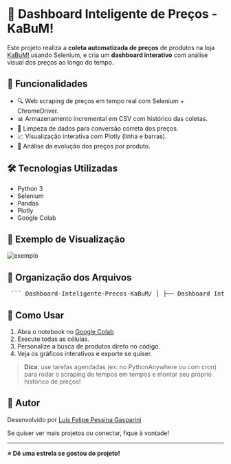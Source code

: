 # 🧠 Dashboard Inteligente de Preços - KaBuM!

Este projeto realiza a **coleta automatizada de preços** de produtos na loja [KaBuM!](https://www.kabum.com.br/) usando Selenium, e cria um **dashboard interativo** com análise visual dos preços ao longo do tempo.

## 🚀 Funcionalidades

- 🔍 Web scraping de preços em tempo real com Selenium + ChromeDriver.
- 📊 Armazenamento incremental em CSV com histórico das coletas.
- 🧼 Limpeza de dados para conversão correta dos preços.
- 📈 Visualização interativa com Plotly (linha e barras).
- 📅 Análise da evolução dos preços por produto.

## 🛠️ Tecnologias Utilizadas

- Python 3
- Selenium
- Pandas
- Plotly
- Google Colab

## 📸 Exemplo de Visualização

![exemplo](exemplo_grafico.png)

## 📁 Organização dos Arquivos

<pre> ``` Dashboard-Inteligente-Precos-KaBuM/ │ ├── Dashboard_Inteligente_Preços_KaBuM_FINAL.ipynb # Notebook completo e funcional ├── exemplo_grafico.png # Exemplo visual de gráfico gerado ├── dados_kabum.csv # (opcional) Exemplo de CSV com preços └── README.md # Este arquivo ``` </pre> 

## 🧠 Como Usar

1. Abra o notebook no [Google Colab](https://colab.research.google.com/)
2. Execute todas as células.
3. Personalize a busca de produtos direto no código.
4. Veja os gráficos interativos e exporte se quiser.

> **Dica**: use tarefas agendadas (ex: no PythonAnywhere ou com cron) para rodar o scraping de tempos em tempos e montar seu próprio histórico de preços!

## 🔗 Autor

Desenvolvido por [Luis Felipe Pessina Gasparini](https://www.linkedin.com/in/luis-felipe-pessina-gasparini-245098358/) 

Se quiser ver mais projetos ou conectar, fique à vontade!

---
**⭐ Dê uma estrela se gostou do projeto!**
